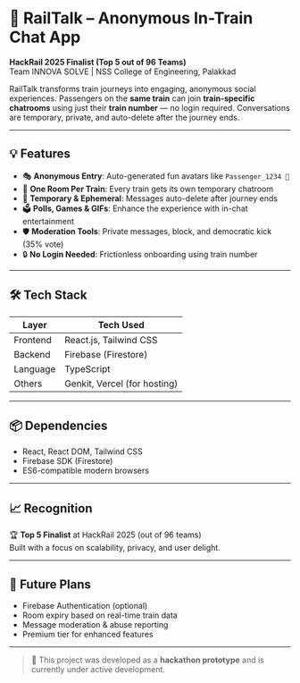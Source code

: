 # 🚆 RailTalk – Anonymous In-Train Chat App

**HackRail 2025 Finalist (Top 5 out of 96 Teams)**  
Team INNOVA SOLVE | NSS College of Engineering, Palakkad

RailTalk transforms train journeys into engaging, anonymous social experiences. Passengers on the **same train** can join **train-specific chatrooms** using just their **train number** — no login required. Conversations are temporary, private, and auto-delete after the journey ends.

---

## 💡 Features

- 🎭 **Anonymous Entry**: Auto-generated fun avatars like `Passenger_1234 🚆`
- 🚆 **One Room Per Train**: Every train gets its own temporary chatroom
- 🧠 **Temporary & Ephemeral**: Messages auto-delete after journey ends
- 🗳️ **Polls, Games & GIFs**: Enhance the experience with in-chat entertainment
- 🛡️ **Moderation Tools**: Private messages, block, and democratic kick (35% vote)
- 🔒 **No Login Needed**: Frictionless onboarding using train number

---

## 🛠️ Tech Stack

| Layer          | Tech Used                      |
|----------------|--------------------------------|
| Frontend       | React.js, Tailwind CSS         |
| Backend        | Firebase (Firestore)           |
| Language       | TypeScript                     |
| Others         | Genkit, Vercel (for hosting)   |

---

## 📦 Dependencies

- React, React DOM, Tailwind CSS
- Firebase SDK (Firestore)
- ES6-compatible modern browsers

---

## 📈 Recognition

🏆 **Top 5 Finalist** at HackRail 2025 (out of 96 teams)  
Built with a focus on scalability, privacy, and user delight.

---

## 📌 Future Plans

- Firebase Authentication (optional)
- Room expiry based on real-time train data
- Message moderation & abuse reporting
- Premium tier for enhanced features

---

> 🚧 This project was developed as a **hackathon prototype** and is currently under active development.
> 
